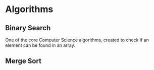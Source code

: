 # Algorithms

## Binary Search
One of the core Computer Science algorithms, created to check if an element can be found in an array.

## Merge Sort
